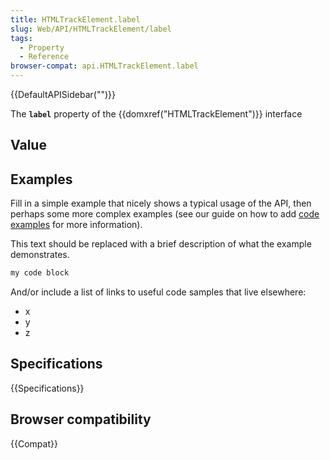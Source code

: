 ```yaml
---
title: HTMLTrackElement.label
slug: Web/API/HTMLTrackElement/label
tags:
  - Property
  - Reference
browser-compat: api.HTMLTrackElement.label
---
```

{{DefaultAPISidebar("")}}

The **`label`** property of the {{domxref("HTMLTrackElement")}} interface 

## Value



## Examples

Fill in a simple example that nicely shows a typical usage of the API, then perhaps some more complex examples (see our guide on how to add [code examples](/en-US/docs/MDN/Contribute/Structures/Code_examples) for more information).

This text should be replaced with a brief description of what the example demonstrates.

```js
my code block
```

And/or include a list of links to useful code samples that live elsewhere:

*   x
*   y
*   z

## Specifications

{{Specifications}}

## Browser compatibility

{{Compat}}


